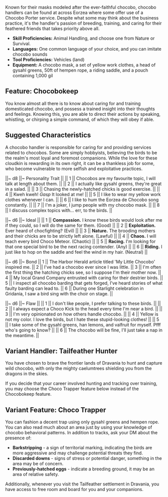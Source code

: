 Known for their masks modeled after the ever-faithful chocobo, chocobo handlers can be found at across Eorzea where some offer use of a Chocobo Porter service. Despite what some may think about the business practice, it's the handler's passion of breeding, training, and caring for their feathered friends that takes priority above all.

* **Skill Proficiencies:** Animal Handling, and choose one from Nature or Survival.
* **Languages:** One common language of your choice, and you can imitate chocobo sounds
* **Tool Proficiencies:** Vehicles (land)
* **Equipment:** A chocobo mask, a set of yellow work clothes, a head of gysahl greens, 50ft of hempen rope, a riding saddle, and a pouch containing 1,000 gil

## Feature: Chocobokeep

You know almost all there is to know about caring for and training domesticated chocobo, and possess a trained insight into their thoughts and feelings. Knowing this, you are able to direct their actions by speaking, whistling, or chirping a simple command, of which they will obey if able.

## Suggested Characteristics

A chocobo handler is responsible for caring for and providing services related to chocobos. Some are simply hobbyists, believing the birds to be the realm's most loyal and foremost companions. While the love for these cloudkin is rewarding in its own right, it can be a thankless job for some, who become vulnerable to more selfish and exploitative practices.

||~ d8 ||~ Personality Trait ||
|| 1 || Chocobos are my favourite topic, I will talk at length about them. ||
|| 2 || I actually like gysahl greens, they're great in a salad. ||
|| 3 || Chasing the newly-hatched chicks is good exercise. ||
|| 4 || Kweh kweh! *Gasp* It looked at me! ||
|| 5 || I like to wear my yellow work clothes whenever I can. ||
|| 6 || I like to hum the Eorzea de Chocobo song constantly. ||
|| 7 || I'm a joker, I jump people with my chocobo mask. ||
|| 8 || I discuss complex topics with... err, to the birds. ||

||~ d6 ||~ Ideal ||
|| 1 || **Compassion.** I know these birds would look after me if they could, so I will do the same for them. (Good) ||
|| 2 || **Exploitation.** Ever heard of chocfighting? (Evil) ||
|| 3 || **Nature.** The brooding mothers and their chicks are to be strictly left alone. (Lawful) ||
|| 4 || **Chaos.** I will teach every bird Choco Meteor. (Chaotic) ||
|| 5 || **Racing.** I'm looking for that one special bird to be the next racing contender. (Any) ||
|| 6 || **Riding.** I just like to hop on the saddle and feel the wind in my hair. (Neutral) ||

||~ d6 ||~ Bond ||
1 || The Harbor Herald article titled 'My Little Chocobo' inspired me. ||
2 || I've had a chocobo ever since I was little. ||
3 || I'm often the first thing the hatching chicks see, so I suppose I'm their mother now. ||
4 || My local Grand Company entrusted with caring for their destrier birds. ||
5 || I inspect all chocobo barding that gets forged, I've heard stories of what faulty barding can lead to. ||
6 || During one Starlight celebration in Gridania, I saw a bird sing with the choir on stage. ||

||~ d6 ||~ Flaw ||
|| 1 || I don't like people, I prefer talking to these birds. ||
|| 2 || I always expect a Choco Kick to the head every time I'm near a bird. ||
|| 3 || I'm very opinionated on how others handle chocobo. ||
|| 4 || Yellow is not my color. I love the birds, but I hate these stupid-looking clothes! ||
|| 5 || I take some of the gysahl greens, han lemons, and valfruit for myself. Pfff who's going to know? ||
|| 6 || The chocobo will be fine, I'll just take a nap in the meantime. ||

## Variant Handler: Tailfeather Hunter

You have chosen to brave the frontier lands of Dravania to hunt and capture wild chocobo, with only the mighty caelumtrees shielding you from the dragons in the skies.

If you decide that your career involved hunting and tracking over training, you may choose the Choco Trapper feature below instead of the Chocobokeep feature.

## Variant Feature: Choco Trapper

You can fashion a decent trap using only gysahl greens and hempen rope. You can also read much about an area just by using your knowledge of chocobo behavioral patterns. In addition to tracks, ask your DM about the presence of:

* **Barkstripping** - a sign of territorial marking, indicating the birds are more aggressive and may challenge potential threats they find.
* **Discarded downs** - signs of stress or potential danger, something in the area may be of concern.
* **Previously-hatched eggs** - indicate a breeding ground, it may be an area of relative safety.

Additionally, whenever you visit the Tailfeather settlement in Dravania, you have access to free room and board for you and your companions.